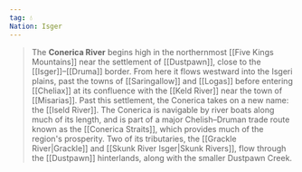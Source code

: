 ```yaml
---
tag: 💧
Nation: Isger
---
```

> The **Conerica River** begins high in the northernmost [[Five Kings Mountains]] near the settlement of [[Dustpawn]], close to the [[Isger]]–[[Druma]] border. From here it flows westward into the Isgeri plains, past the towns of [[Saringallow]] and [[Logas]] before entering [[Cheliax]] at its confluence with the [[Keld River]] near the town of [[Misarias]]. Past this settlement, the Conerica takes on a new name: the [[Iseld River]].
> The Conerica is navigable by river boats along much of its length, and is part of a major Chelish–Druman trade route known as the [[Conerica Straits]], which provides much of the region's prosperity.
> Two of its tributaries, the [[Grackle River|Grackle]] and [[Skunk River Isger|Skunk Rivers]], flow through the [[Dustpawn]] hinterlands, along with the smaller Dustpawn Creek.








